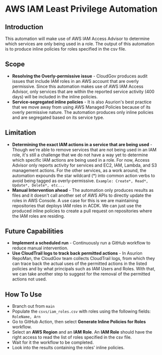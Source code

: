 # AWS IAM Least Privilege Automation

## Introduction
This automation will make use of AWS IAM Access Advisor to determine which services are only being used in a role. The output of this automation is to produce inline policies for roles specified in the csv file. 

## Scope
- **Resolving the Overly-permissive issue** - CloudGov produces audit issues that include IAM roles in an AWS account that are overly permissive. Since this automation makes use of AWS IAM Access Advisor, only services that are within the reported service activity (400 days) will be included in the inline policies.
- **Service-segregated inline policies** - It is also Asurion's best practice that we move away from using AWS Managed Policies because of its overly permissive nature. The automation produces only inline policies and are segregated based on its service type.

## Limitation
- **Determining the exact IAM actions in a service that are being used** - Though we're able to remove services that are not being used in an IAM role, it's still a challenge that we do not have a way yet to determine which specific IAM actions are being used in a role. For now, Access Advisor only reports activity for services and EC2, IAM, Lambda, and S3 management actions. For the other services, as a work around, the automation expounds the star wildcard (*) into common action verbs to avoid being tagged as overly-permissive. ```Example: Create*, Read*, Update*, Delete*, etc...``` 
- **Manual Intervention ahead** - The automation only produces results as files and it doesn't call another set of AWS APIs to directly update the roles in AWS Console. A use case for this is we are maintaining repositories that deploys IAM roles in ACDK. We can just use the produced inline policies to create a pull request on repositories where the IAM roles are residing.

## Future Capabilities
- **Implement a scheduled run** - Continuously run a GitHub workflow to reduce manual intervention.
- **Use CloudTrail logs to track back permitted actions** - In Asurion RepoMan, the CloudGov team collects CloudTrail logs, from which they can trace back the actual uses of the permitted actions in the listed policies and by what principals such as IAM Users and Roles. With that, we can take another step to suggest for the removal of the permitted actions not used.

## How To Use
- Branch out from ```main``` 
- Populate the ```csvs/iam_roles.csv``` with roles using the following fields: ```RoleName, Arn```
- Go to GitHub Action, then select **Generate Inline Policies for Roles** workflow.
- Select an **AWS Region** and an **IAM Role**. An **IAM Role** should have the right access to read the list of roles specified in the csv file.
- Wait for it the workflow to be completed.
- Look into the results containing the roles' inline policies.